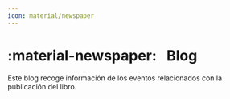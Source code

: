 ```yaml
---
icon: material/newspaper
---
```


# :material-newspaper: &nbsp; Blog

Este blog recoge información de los eventos relacionados con la publicación del libro.

